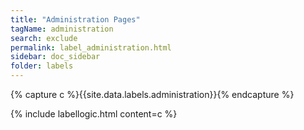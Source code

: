 ```yaml
---
title: "Administration Pages"
tagName: administration
search: exclude
permalink: label_administration.html
sidebar: doc_sidebar
folder: labels
---
```


{% capture c %}{{site.data.labels.administration}}{% endcapture %}

{% include labellogic.html content=c %}


